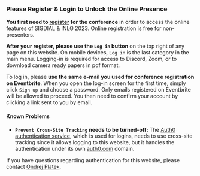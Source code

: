 
### Please Register & Login to Unlock the Online Presence 

**You first need to [register](registration.html) for the conference** in order to access the online features of SIGDIAL & INLG 2023. Online registration is free for non-presenters.

**After your register, please use the `Log in` button** on the top right of any page on this website. On mobile devices, `Log in` is the last category in the main menu.
Logging-in is required for access to Discord, Zoom, or to download camera ready papers in pdf format.

To log in, please **use the same e-mail you used for conference registration on Eventbrite**. When you open the log-in screen for the first time, simply click `Sign up` and choose a password. Only emails registered on Eventbrite will be allowed to proceed. You then need to confirm your account by clicking a link sent to you by email.

#### Known Problems

* **`Prevent Cross-Site Tracking` needs to be turned-off:** The [Auth0 authentication service](https://auth0.com/), which is used for logins, needs to use cross-site tracking since it allows logging to this website, but it handles the authentication under its own [auth0.com](https://auth0.com/) domain.


If you have questions regarding authentication for this website, please contact <a href="https://ufal.mff.cuni.cz/ondrej-platek">Ondrej Platek</a>.
